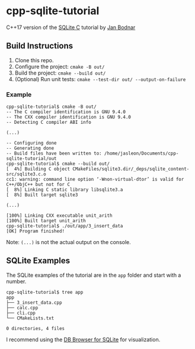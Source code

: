 # cpp-sqlite-tutorial

C++17 version of the [SQLite C](https://zetcode.com/db/sqlitec/) tutorial by [Jan Bodnar](https://twitter.com/janbodnar)

## Build Instructions
1. Clone this repo.
2. Configure the project: `cmake -B out/`
3. Build the project: `cmake --build out/`
4. (Optional) Run unit tests: `cmake --test-dir out/ --output-on-failure`

### Example

```
cpp-sqlite-tutorial$ cmake -B out/
-- The C compiler identification is GNU 9.4.0
-- The CXX compiler identification is GNU 9.4.0
-- Detecting C compiler ABI info

(...)

-- Configuring done
-- Generating done
-- Build files have been written to: /home/jasleon/Documents/cpp-sqlite-tutorial/out
cpp-sqlite-tutorial$ cmake --build out/
[  4%] Building C object CMakeFiles/sqlite3.dir/_deps/sqlite_content-src/sqlite3.c.o
cc1: warning: command line option ‘-Wnon-virtual-dtor’ is valid for C++/ObjC++ but not for C
[  8%] Linking C static library libsqlite3.a
[  8%] Built target sqlite3

(...)

[100%] Linking CXX executable unit_arith
[100%] Built target unit_arith
cpp-sqlite-tutorial$ ./out/app/3_insert_data
[OK] Program finished!
```

Note: `(...)` is not the actual output on the console.

## SQLite Examples

The SQLite examples of the tutorial are in the `app` folder and start with a number.

```
cpp-sqlite-tutorial$ tree app
app
├── 3_insert_data.cpp
├── calc.cpp
├── cli.cpp
└── CMakeLists.txt

0 directories, 4 files
```

I recommend using the [DB Browser for SQLite](https://sqlitebrowser.org/) for visualization.
